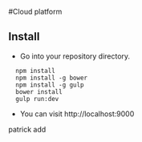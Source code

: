 #Cloud platform 
## Install
* Go into your repository directory.
```
  npm install
  npm install -g bower
  npm install -g gulp 
  bower install
  gulp run:dev
```

* You can visit http://localhost:9000

patrick add

